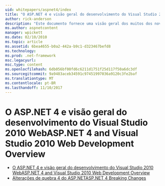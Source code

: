```yaml
---
uid: whitepapers/aspnet4/index
title: "O ASP.NET 4 e visão geral do desenvolvimento do Visual Studio 2010 Web | Microsoft Docs"
author: rick-anderson
description: "Este documento fornece uma visão geral dos muitos dos novos recursos do ASP.NET que estão incluídos no.NET Framework 4 e no Visual Studio 2010."
ms.author: aspnetcontent
manager: wpickett
ms.date: 02/10/2010
ms.topic: article
ms.assetid: 6bea4655-b0a2-442a-b9c1-d323467befd8
ms.technology: 
ms.prod: .net-framework
msc.legacyurl: 
msc.type: content
ms.openlocfilehash: 6db056bf00fd6c6211d1751f25d117f50a6dc3df
ms.sourcegitcommit: 9a9483aceb34591c97451997036a9120c3fe2baf
ms.translationtype: MT
ms.contentlocale: pt-BR
ms.lasthandoff: 11/10/2017
---
```

<a name="aspnet-4-and-visual-studio-2010-web-development-overview"></a><span data-ttu-id="8add6-103">O ASP.NET 4 e visão geral do desenvolvimento do Visual Studio 2010 Web</span><span class="sxs-lookup"><span data-stu-id="8add6-103">ASP.NET 4 and Visual Studio 2010 Web Development Overview</span></span>
====================
- [<span data-ttu-id="8add6-104">O ASP.NET 4 e visão geral do desenvolvimento do Visual Studio 2010 Web</span><span class="sxs-lookup"><span data-stu-id="8add6-104">ASP.NET 4 and Visual Studio 2010 Web Development Overview</span></span>](overview.md)
- [<span data-ttu-id="8add6-105">Alterações de quebra 4 do ASP.NET</span><span class="sxs-lookup"><span data-stu-id="8add6-105">ASP.NET 4 Breaking Changes</span></span>](breaking-changes.md)

